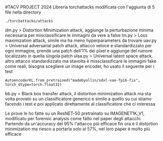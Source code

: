 #TACV PROJECT 2024
Libreria torchattacks modificata con l'aggiunta di 5 file nella directory

```
./torchattacks/attacks
```
dm.py > Distortion Minimization attack, aggiunge la perturbazione minima necessaria per misclassificare le immagini da vere a false
lm.py > Loss maximization attack, simile ma ha meno hyperparameters da trovare
uav.py > Universal adversarial patch attack, attacco veloce e standardizzato per ogni immagine, prende una patch dell'1% dei pixel e aggiunge del rumore localizzato in quella singola patch
ulsa.py > Universal latent space attack, altro attacco standardizzato ma stavolta è missclassificare le immagini fake come reali, bisogna scegliere un image encoder, ho usato il seguente per i test
```
AutoencoderKL.from_pretrained("madebyollin/sdxl-vae-fp16-fix", torch_dtype=torch.float32)
```

bb.py > Black box transfer attack, il distortion minimization attack ma sta volta provato su un classificatore generico e simile a quello su cui stiamo facendo i test e poi applicato direttamente al classificatore che ci interessa

Le prove le ho fatte su un ResNET-50 pretrainato su IMAGENET1K_V1, modificato per forensic analysis come fatto nel paper degli attacchi. Partendo da un'accuracy del 95% l'attacco più efficace fin ora è il distortion minimization ma riesco a portarla solo al 57%, nel loro paper è molto più efficace